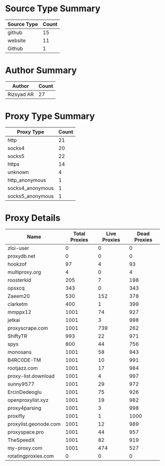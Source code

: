 # Source Type Summary

| Source Type | Count |
|-------------|-------|
| github | 15 |
| website | 11 |
| Github | 1 |


# Author Summary

| Author | Count |
|--------|-------|
| Rizsyad AR | 27 |


# Proxy Type Summary

| Proxy Type | Count |
|------------|-------|
| http | 21 |
| socks4 | 20 |
| socks5 | 22 |
| https | 14 |
| unknown | 4 |
| http_anonymous | 1 |
| socks4_anonymous | 1 |
| socks5_anonymous | 1 |


# Proxy Details

| Name | Total Proxies | Live Proxies | Dead Proxies |
|------|---------------|--------------|---------------|
| zloi-user | 0 | 0 | 0 |
| proxydb.net | 0 | 0 | 0 |
| hookzof | 97 | 4 | 93 |
| multiproxy.org | 4 | 0 | 4 |
| roosterkid | 205 | 7 | 198 |
| opsxcq | 343 | 0 | 343 |
| Zaeem20 | 530 | 152 | 378 |
| clarketm | 400 | 1 | 399 |
| mmppx12 | 1001 | 74 | 927 |
| jetkai | 1001 | 3 | 998 |
| proxyscrape.com | 1001 | 739 | 262 |
| ShiftyTR | 993 | 22 | 971 |
| spys | 800 | 44 | 756 |
| monosans | 1001 | 58 | 943 |
| B4RC0DE-TM | 1001 | 10 | 991 |
| rootjazz.com | 1001 | 17 | 984 |
| proxy-list.download | 1001 | 4 | 997 |
| sunny9577 | 1001 | 29 | 972 |
| ErcinDedeoglu | 1001 | 75 | 926 |
| openproxylist.xyz | 1001 | 19 | 982 |
| proxy4parsing | 1001 | 3 | 998 |
| proxifly | 1001 | 1 | 1000 |
| proxylist.geonode.com | 1001 | 12 | 989 |
| proxyspace.pro | 1001 | 44 | 957 |
| TheSpeedX | 1001 | 82 | 919 |
| my-proxy.com | 1001 | 474 | 527 |
| rotatingproxies.com | 0 | 0 | 0 |
